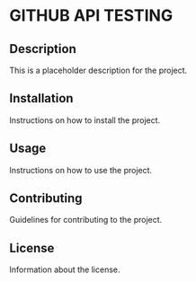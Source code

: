 # GITHUB API TESTING

## Description
This is a placeholder description for the project.

## Installation
Instructions on how to install the project.

## Usage
Instructions on how to use the project.

## Contributing
Guidelines for contributing to the project.

## License
Information about the license.
